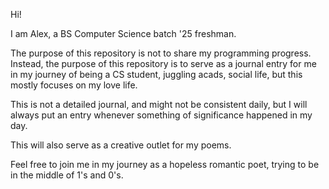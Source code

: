 Hi!

I am Alex,
a BS Computer Science batch '25 freshman.

The purpose of this repository is not to share my programming progress.
Instead, the purpose of this repository is to serve as a journal entry for me in my journey of being a CS student,
juggling acads, social life, but this mostly focuses on my love life.

This is not a detailed journal, and might not be consistent daily,
but I will always put an entry whenever something of significance happened in my day.

This will also serve as a creative outlet for my poems.

Feel free to join me in my journey as a hopeless romantic poet, trying to be in the middle of 1's and 0's.
